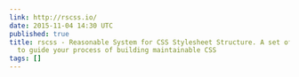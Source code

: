 ```yaml
---
link: http://rscss.io/
date: 2015-11-04 14:30 UTC
published: true
title: rscss - Reasonable System for CSS Stylesheet Structure. A set of simple ideas
  to guide your process of building maintainable CSS
tags: []
---
```



